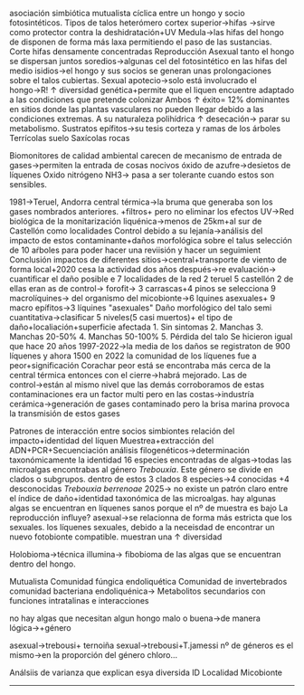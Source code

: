 asociación simbiótica mutualista cíclica entre un hongo y socio fotosintéticos.
Tipos de talos
	heterómero
		cortex superior→hifas →sirve como protector contra la deshidratación+UV
		Medula→las hifas del hongo de disponen de forma más laxa permitiendo el paso de las sustancias.
		Corte
			hifas densamente concentradas
Reproducción
	Asexual
		tanto el hongo se dispersan juntos
			soredios→algunas cel del fotosintético en las hifas del medio
			isidios→el hongo y sus socios se generan unas prolongaciones sobre el talos cubiertas.
	Sexual 
		apotecio→solo está involucrado el hongo→R!
			↑ diversidad genética+permite que el liquen encuentre adaptado a las condiciones que pretende colonizar
	Ambos
↑  éxito= 12% dominantes
	en sitios donde las plantas vasculares no pueden llegar  debido a las condiciones extremas.
		A su naturaleza polihídrica
			↑ desecación→ parar su metabolismo.
Sustratos
	epífitos→su tesis
		corteza y ramas de los árboles
	Terrícolas
		suelo
	Saxícolas
		rocas

Biomonitores de calidad ambiental
	carecen de mecanismo de entrada de gases→permiten la entrada de cosas nocivos
		óxido de  azufre→desietos  de líquenes
		Oxido nitrógeno
		NH3→ pasa a ser tolerante cuando estos  son  sensibles.

1981→Teruel, Andorra
	central  térmica→la bruma  que generaba son los gases nombrados anteriores.
		+filtros+ pero no eliminar los efectos
		UV→Red biológica de la monitarización liquénica→menos de 25km+al  sur  de Castellón como localidades Control debido a su lejanía→análisis del  impacto  de estos  contaminante+daños morfológica sobre el talus
			selección de 10 aŕboles para  poder hacer una reviisión y hacer un seguimient
		Conclusión
			impactos de diferentes sitios→central+transporte de viento de forma local+2020 cesa la actividad
				dos años después→re evaluación→ cuantificar el daño posible e 7 localidades de la red
					2 teruel
					5 castellón
						2 de ellas eran as de control→
						forofit→
						3 carrascas+4 pinos
	se selecciona 9 macrolíquines→
		del organismo del micobionte→6 lquines asexuales+ 9 macro epífitos→3 líquines "asexuales"
			Daño morfológico del talo
				semi cuantitativa→clasificar 5 niveles(5 casi muertos)+ el tipo de daño+localiación+superficie afectada
					1. Sin sintomas
					2. Manchas
					3. Manchas 20-50%
					4. Manchas 50-100%
					5. Pérdida del talo
	Se hicieron igual que hace 20 años
		1997-2022→la media de los daños 
			se registraton de 900 líquenes y ahora 1500 en 2022
				la comunidad de los líquenes fue a peor+significación
		Corachar
			peor está
			se encontraba más cerca de la central térmica entonces con el cierre→habrá mejorado.
		Las de control→están al mismo nivel que las demás
			corroboramos de estas contaminaciones era un factor multi
			pero en las costas→industría cerámica→generación de gases contaminado pero la brisa marina provoca la transmisión de estos gases 

Patrones de interacción entre socios simbiontes
	relación del impacto+identidad del líquen 
	Muestrea+extracción del ADN+PCR+Secuenciación
		análisis filogenéticos→determinación taxonómicamente la identidad
16 especies encontradas de algas→todas las microalgas encontrabas al género *Trebouxia*. Este género se divide en clados o subgrupos.
	dentro de estos 3 clados
		8 especies→4 conocidas +4 desconocidas
*Trebouxia berrenoae*
	2025→
	no existe un patrón claro entre el índice de daño+identidad taxonómica de las microalgas.
		hay algunas algas se encuentran en líquenes sanos porque el nº de muestra es bajo
	La reproducción influye?
		asexual→se relacionna de forma más estricta que los sexuales.
			los líquenes sexuales, debido a la neceisdad de encontrar un nuevo fotobionte compatible. muestran una ↑ diversidad

Holobioma→técnica illumina→
	fibobioma de las algas que se encuentran dentro del hongo.
	
Mutualista
Comunidad fúngica endoliquética
Comunidad de invertebrados
comunidad  bacteriana endoliquénica→
Metabolitos secundarios con funciones intratalinas e interacciones 

no hay algas que necesitan algun hongo malo o buena→de manera lógica→+género

asexual→trebousi+ ternoiña 
sexual→trebousi+T.jamessi
nº de géneros es el mismo→en la proporción del género chloro...

Análsiis de varianza que explican esya diversida
	ID
	Localidad
	Micobionte

--- 